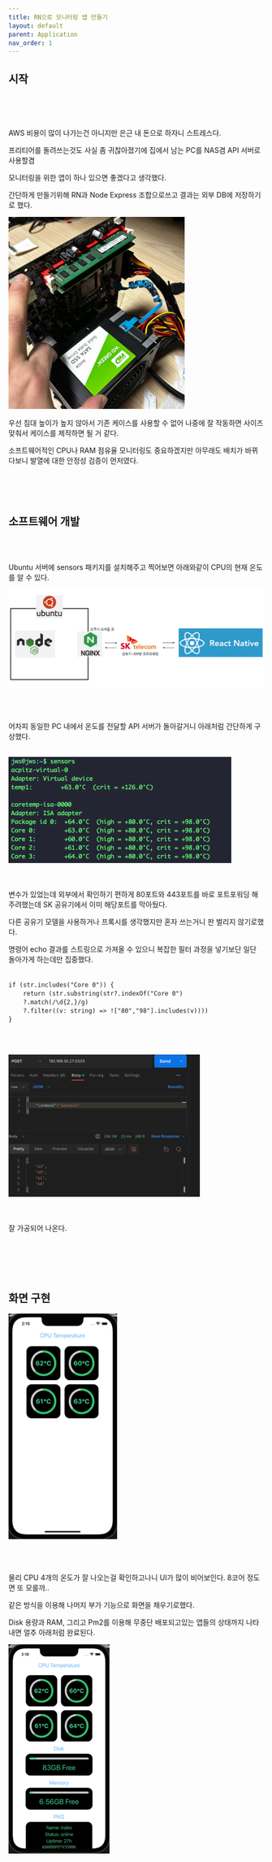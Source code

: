 ```yaml
---
title: RN으로 모니터링 앱 만들기
layout: default
parent: Application
nav_order: 1
---
```


## 시작

<br/><br/><br/>

AWS 비용이 많이 나가는건 아니지만 은근 내 돈으로 하자니 스트레스다.

프리티어를 돌려쓰는것도 사실 좀 귀찮아졌기에 집에서 남는 PC를 NAS겸 API 서버로 사용할겸

모니터링을 위한 앱이 하나 있으면 좋겠다고 생각했다.


간단하게 만들기위해 RN과 Node Express 조합으로쓰고 결과는 외부 DB에 저장하기로 했다.

![img](../assets/application/monitoring-1.png)

우선 침대 높이가 높지 않아서 기존 케이스를 사용할 수 없어 나중에 잘 작동하면 사이즈 맞춰서 케이스를 제작하면 될 거 같다.

소프트웨어적인 CPU나 RAM 점유율 모니터링도 중요하겠지만 아무래도 배치가 바뀌다보니 발열에 대한 안정성 검증이 먼저였다.


<br/><br/><br/>

## 소프트웨어 개발

<br/><br/>


Ubuntu 서버에 sensors 패키지를 설치해주고 찍어보면 아래와같이 CPU의 현재 온도를 알 수 있다.

![img](../assets/application/monitoring-2.png)

<br/><br/>

어차피 동일한 PC 내에서 온도를 전달할 API 서버가 돌아갈거니 아래처럼 간단하게 구상했다.
<br/><br/>

![img](../assets/application/monitoring-3.png)

<br/><br/>
변수가 있었는데 외부에서 확인하기 편하게 80포트와 443포트를 바로 포트포워딩 해주려했는데 SK 공유기에서 이미 해당포트를 막아뒀다.

다른 공유기 모델을 사용하거나 프록시를 생각했지만 혼자 쓰는거니 판 벌리지 않기로했다.

명령어 echo 결과를 스트링으로 가져올 수 있으니 복잡한 필터 과정을 넣기보단 일단 돌아가게 하는데만 집중했다.

<code>
if (str.includes("Core 0")) {
    return (str.substring(str?.indexOf("Core 0")
    ?.match(/\d{2,}/g)
    ?.filter((v: string) => !["80","98"].includes(v))))
}
</code>

<br/><br/>

![img](../assets/application/monitoring-4.png)

<br/><br/>
잘 가공되어 나온다.

<br/><br/>
<br/><br/>
## 화면 구현

![img](../assets/application/monitoring-5.png)

<br/><br/>

물리 CPU 4개의 온도가 잘 나오는걸 확인하고나니 UI가 많이 비어보인다. 8코어 정도면 또 모를까..

같은 방식을 이용해 나머지 부가 기능으로 화면을 채우기로했다.

Disk 용량과 RAM, 그리고 Pm2를 이용해 무중단 배포되고있는 앱들의 상태까지 나타내면 얼추 아래처럼 완료된다.

![img](../assets/application/monitoring-6.png)